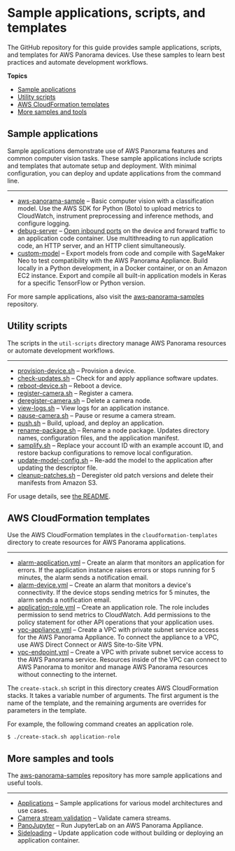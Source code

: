 # Sample applications, scripts, and templates<a name="panorama-samples"></a>

The GitHub repository for this guide provides sample applications, scripts, and templates for AWS Panorama devices\. Use these samples to learn best practices and automate development workflows\.

**Topics**
+ [Sample applications](#samples-applications)
+ [Utility scripts](#samples-scripts)
+ [AWS CloudFormation templates](#samples-templates)
+ [More samples and tools](#samples-more)

## Sample applications<a name="samples-applications"></a>

Sample applications demonstrate use of AWS Panorama features and common computer vision tasks\. These sample applications include scripts and templates that automate setup and deployment\. With minimal configuration, you can deploy and update applications from the command line\.

****
+ [aws\-panorama\-sample](https://github.com/awsdocs/aws-panorama-developer-guide/blob/main/sample-apps/aws-panorama-sample) – Basic computer vision with a classification model\. Use the AWS SDK for Python \(Boto\) to upload metrics to CloudWatch, instrument preprocessing and inference methods, and configure logging\.
+ [debug\-server](https://github.com/awsdocs/aws-panorama-developer-guide/blob/main/sample-apps/debug-server) – [Open inbound ports](applications-ports.md) on the device and forward traffic to an application code container\. Use multithreading to run application code, an HTTP server, and an HTTP client simultaneously\.
+ [custom\-model](https://github.com/awsdocs/aws-panorama-developer-guide/blob/main/sample-apps/custom-model) – Export models from code and compile with SageMaker Neo to test compatibility with the AWS Panorama Appliance\. Build locally in a Python development, in a Docker container, or on an Amazon EC2 instance\. Export and compile all built\-in application models in Keras for a specific TensorFlow or Python version\.

For more sample applications, also visit the [aws\-panorama\-samples](https://github.com/aws-samples/aws-panorama-samples) repository\.

## Utility scripts<a name="samples-scripts"></a>

The scripts in the `util-scripts` directory manage AWS Panorama resources or automate development workflows\.

****
+ [provision\-device\.sh](https://github.com/awsdocs/aws-panorama-developer-guide/blob/main/util-scripts/provision-device.sh) – Provision a device\.
+ [check\-updates\.sh](https://github.com/awsdocs/aws-panorama-developer-guide/blob/main/util-scripts/check-updates.sh) – Check for and apply appliance software updates\.
+ [reboot\-device\.sh](https://github.com/awsdocs/aws-panorama-developer-guide/blob/main/util-scripts/reboot-device.sh) – Reboot a device\.
+ [register\-camera\.sh](https://github.com/awsdocs/aws-panorama-developer-guide/blob/main/util-scripts/register-camera.sh) – Register a camera\.
+ [deregister\-camera\.sh](https://github.com/awsdocs/aws-panorama-developer-guide/blob/main/util-scripts/deregister-camera.sh) – Delete a camera node\.
+ [view\-logs\.sh](https://github.com/awsdocs/aws-panorama-developer-guide/blob/main/util-scripts/view-logs.sh) – View logs for an application instance\.
+ [pause\-camera\.sh](https://github.com/awsdocs/aws-panorama-developer-guide/blob/main/util-scripts/pause-camera.sh) – Pause or resume a camera stream\.
+ [push\.sh](https://github.com/awsdocs/aws-panorama-developer-guide/blob/main/util-scripts/push.sh) – Build, upload, and deploy an application\.
+ [rename\-package\.sh](https://github.com/awsdocs/aws-panorama-developer-guide/blob/main/util-scripts/rename-package.sh) – Rename a node package\. Updates directory names, configuration files, and the application manifest\.
+ [samplify\.sh](https://github.com/awsdocs/aws-panorama-developer-guide/blob/main/util-scripts/samplify.sh) – Replace your account ID with an example account ID, and restore backup configurations to remove local configuration\.
+ [update\-model\-config\.sh](https://github.com/awsdocs/aws-panorama-developer-guide/blob/main/util-scripts/update-model-config.sh) – Re\-add the model to the application after updating the descriptor file\.
+ [cleanup\-patches\.sh](https://github.com/awsdocs/aws-panorama-developer-guide/blob/main/util-scripts/cleanup-patches.sh) – Deregister old patch versions and delete their manifests from Amazon S3\.

For usage details, see [the README](https://github.com/awsdocs/aws-panorama-developer-guide/blob/main/util-scripts)\.

## AWS CloudFormation templates<a name="samples-templates"></a>

Use the AWS CloudFormation templates in the `cloudformation-templates` directory to create resources for AWS Panorama applications\.

****
+ [alarm\-application\.yml](https://github.com/awsdocs/aws-panorama-developer-guide/blob/main/cloudformation-templates/alarm-application.yml) – Create an alarm that monitors an application for errors\. If the application instance raises errors or stops running for 5 minutes, the alarm sends a notification email\.
+ [alarm\-device\.yml](https://github.com/awsdocs/aws-panorama-developer-guide/blob/main/cloudformation-templates/alarm-device.yml) – Create an alarm that monitors a device's connectivity\. If the device stops sending metrics for 5 minutes, the alarm sends a notification email\.
+ [application\-role\.yml](https://github.com/awsdocs/aws-panorama-developer-guide/blob/main/cloudformation-templates/application-role.yml) – Create an application role\. The role includes permission to send metrics to CloudWatch\. Add permissions to the policy statement for other API operations that your application uses\.
+ [vpc\-appliance\.yml](https://github.com/awsdocs/aws-panorama-developer-guide/blob/main/cloudformation-templates/vpc-appliance.yml) – Create a VPC with private subnet service access for the AWS Panorama Appliance\. To connect the appliance to a VPC, use AWS Direct Connect or AWS Site\-to\-Site VPN\.
+ [vpc\-endpoint\.yml](https://github.com/awsdocs/aws-panorama-developer-guide/blob/main/cloudformation-templates/vpc-endpoint.yml) – Create a VPC with private subnet service access to the AWS Panorama service\. Resources inside of the VPC can connect to AWS Panorama to monitor and manage AWS Panorama resources without connecting to the internet\.

The `create-stack.sh` script in this directory creates AWS CloudFormation stacks\. It takes a variable number of arguments\. The first argument is the name of the template, and the remaining arguments are overrides for parameters in the template\.

For example, the following command creates an application role\.

```
$ ./create-stack.sh application-role
```

## More samples and tools<a name="samples-more"></a>

The [aws\-panorama\-samples](https://github.com/aws-samples/aws-panorama-samples) repository has more sample applications and useful tools\.

****
+ [Applications](https://github.com/aws-samples/aws-panorama-samples/tree/main/samples) – Sample applications for various model architectures and use cases\.
+ [Camera stream validation](https://github.com/aws-samples/aws-panorama-samples/tree/main/tools/camera_stream_validation) – Validate camera streams\.
+ [PanoJupyter](https://github.com/aws-samples/aws-panorama-samples/tree/main/tools/pano_jupyter) – Run JupyterLab on an AWS Panorama Appliance\.
+ [Sideloading](https://github.com/aws-samples/aws-panorama-samples/tree/main/tools/sideloading) – Update application code without building or deploying an application container\.
